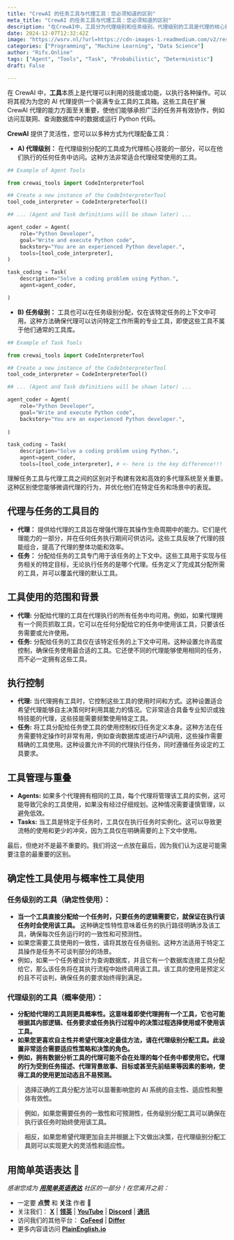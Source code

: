 ```yaml
---
title: "CrewAI 的任务工具与代理工具：您必须知道的区别"
meta_title: "CrewAI 的任务工具与代理工具：您必须知道的区别"
description: "在CrewAI中，工具分为代理级别和任务级别。代理级别的工具是代理的核心技能，适用于所有任务，增强其整体能力；而任务级别的工具则专门用于特定任务，确保代理在执行时使用最合适的工具。理解这两者的区别对于设计高效的多代理系统至关重要，能够优化代理的表现和任务执行的控制。选择合适的工具分配方式会影响AI系统的自主性和适应性。"
date: 2024-12-07T12:32:42Z
image: "https://wsrv.nl/?url=https://cdn-images-1.readmedium.com/v2/resize:fit:800/1*ITJa6MMyojdGjSzPQRgTvg.png"
categories: ["Programming", "Machine Learning", "Data Science"]
author: "Rifx.Online"
tags: ["Agent", "Tools", "Task", "Probabilistic", "Deterministic"]
draft: False

---
```




在 CrewAI 中，**工具**本质上是代理可以利用的技能或功能，以执行各种操作。可以将其视为为您的 AI 代理提供一个装满专业工具的工具箱。这些工具在扩展 CrewAI 代理的能力方面至关重要，使他们能够承担广泛的任务并有效协作，例如访问互联网、查询数据库中的数据或运行 Python 代码。



**CrewAI** 提供了灵活性，您可以以多种方式为代理配备工具：

* **A) 代理级别：** 在代理级别分配的工具成为代理核心技能的一部分，可以在他们执行的任何任务中访问。这种方法非常适合代理经常使用的工具。

```python
## Example of Agent Tools

from crewai_tools import CodeInterpreterTool

## Create a new instance of the CodeInterpreterTool
tool_code_interpreter = CodeInterpreterTool()

## ... (Agent and Task definitions will be shown later) ...

agent_coder = Agent(
    role="Python Developer",
    goal="Write and execute Python code",
    backstory="You are an experienced Python developer.",
    tools=[tool_code_interpreter],
)

task_coding = Task(
    description="Solve a coding problem using Python.",
    agent=agent_coder,

)
```
* **B) 任务级别：** 工具也可以在任务级别分配，仅在该特定任务的上下文中可用。这种方法确保代理可以访问特定工作所需的专业工具，即使这些工具不属于他们通常的工具库。

```python
## Example of Task Tools

from crewai_tools import CodeInterpreterTool

## Create a new instance of the CodeInterpreterTool
tool_code_interpreter = CodeInterpreterTool()

## ... (Agent and Task definitions will be shown later) ...

agent_coder = Agent(
    role="Python Developer",
    goal="Write and execute Python code",
    backstory="You are an experienced Python developer.",
    
)

task_coding = Task(
    description="Solve a coding problem using Python.",
    agent=agent_coder,
    tools=[tool_code_interpreter], # <- here is the key difference!!!
```
理解任务工具与代理工具之间的区别对于构建有效和高效的多代理系统至关重要。这种区别使您能够微调代理的行为，并优化他们在特定任务和场景中的表现。

## 代理与任务的工具目的

* **代理：** 提供给代理的工具旨在增强代理在其操作生命周期中的能力。它们是代理能力的一部分，并在任何任务执行期间可供访问。这些工具反映了代理的技能组合，提高了代理的整体功能和效率。
* **任务：** 分配给任务的工具专门用于该任务的上下文中。这些工具用于实现与任务相关的特定目标，无论执行任务的是哪个代理。任务定义了完成其分配所需的工具，并可以覆盖代理的默认工具。

## 工具使用的范围和背景

* **代理:** 分配给代理的工具在代理执行的所有任务中均可用。例如，如果代理拥有一个网页抓取工具，它可以在任何分配给它的任务中使用该工具，只要该任务需要或允许使用。
* **任务:** 分配给任务的工具仅在该特定任务的上下文中可用。这种设置允许高度控制，确保任务使用最合适的工具。它还使不同的代理能够使用相同的任务，而不必一定拥有这些工具。

## 执行控制

* **代理:** 当代理拥有工具时，它控制这些工具的使用时间和方式。这种设置适合希望代理能够自主决策何时利用其能力的情况。它非常适合具备专业知识或独特技能的代理，这些技能需要频繁使用特定工具。
* **任务:** 将工具分配给任务使工具的使用控制权归任务定义本身。这种方法在任务需要特定操作时非常有用，例如查询数据库或进行API调用，这些操作需要精确的工具使用。这种设置允许不同的代理执行任务，同时遵循任务设定的工具要求。

## 工具管理与重叠

* **Agents:** 如果多个代理拥有相同的工具，每个代理将管理该工具的实例，这可能导致冗余的工具使用，如果没有经过仔细规划。这种情况需要谨慎管理，以避免低效。
* **Tasks:** 当工具是特定于任务时，工具仅在执行任务时实例化。这可以导致更流畅的使用和更少的冲突，因为工具仅在明确需要的上下文中使用。

最后，但绝对不是最不重要的。我们将这一点放在最后，因为我们认为这是可能需要注意的最重要的区别。

## 确定性工具使用与概率性工具使用

### 任务级别的工具（确定性使用）：

* **当一个工具直接分配给一个任务时，只要任务的逻辑需要它，就保证在执行该任务时会使用该工具。** 这种确定性特性意味着任务的执行路径明确涉及该工具，确保每次任务运行时的一致性和可预测性。
* 如果您需要工具使用的一致性，请将其放在任务级别。这种方法适用于特定工具操作是任务不可谈判部分的场景。
* 例如，如果一个任务被设计为查询数据库，并且它有一个数据库连接工具分配给它，那么该任务将在其执行流程中始终调用该工具。该工具的使用是预定义的且不可谈判，确保任务的要求始终得到满足。

### 代理级别的工具（概率使用）：

* **分配给代理的工具则更具概率性。这意味着即使代理拥有一个工具，它也可能根据其内部逻辑、任务要求或任务执行过程中的决策过程选择使用或不使用该工具。**
* **如果您更喜欢自主性并希望代理决定最佳方法，请在代理级别分配工具。此设置非常适合需要适应性策略和决策的角色。**
* **例如，拥有数据分析工具的代理可能不会在处理的每个任务中都使用它。代理的行为受到任务描述、代理背景故事、目标或甚至先前结果等因素的影响，使得工具的使用更加动态且不易预测。**

> **选择正确的工具分配方法可以显著影响您的 AI 系统的自主性、适应性和整体有效性。**

> **例如，如果您需要任务的一致性和可预测性，任务级别分配工具可以确保在执行该任务时始终使用该工具。**

> **相反，如果您希望代理更加自主并根据上下文做出决策，在代理级别分配工具则可以实现更大的灵活性和适应性。**

## 用简单英语表达 🚀

*感谢您成为 [**用简单英语表达**](https://plainenglish.io/) 社区的一部分！在您离开之前：*

* 一定要 **点赞** 和 **关注** 作者 ️👏**️️**
* 关注我们： [**X**](https://twitter.com/inPlainEngHQ) \| [**领英**](https://www.linkedin.com/company/inplainenglish/) \| [**YouTube**](https://www.youtube.com/channel/UCtipWUghju290NWcn8jhyAw) \| [**Discord**](https://discord.gg/in-plain-english-709094664682340443) \| [**通讯**](https://newsletter.plainenglish.io/)
* 访问我们的其他平台： [**CoFeed**](https://cofeed.app/) \| [**Differ**](https://differ.blog/)
* 更多内容请访问 [**PlainEnglish.io**](https://plainenglish.io/)

